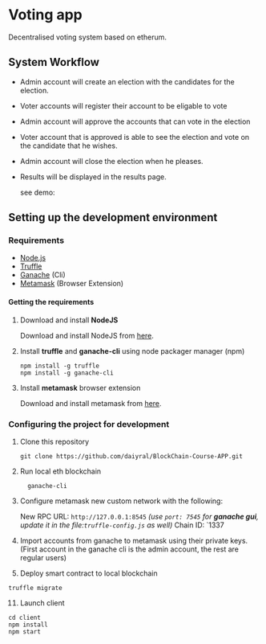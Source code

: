 # Voting app
Decentralised voting system based on etherum.

## System Workflow
- Admin account will create an election with the candidates for the election.
- Voter accounts will register their account to be eligable to vote
- Admin account will approve the accounts that can vote in the election
- Voter account that is approved is able to see the election and vote on the candidate that he wishes.
- Admin account will close the election when he pleases.
- Results will be displayed in the results page.

  see demo:

  
## Setting up the development environment

### Requirements

- [Node.js](https://nodejs.org)
- [Truffle](https://www.trufflesuite.com/truffle)
- [Ganache](https://github.com/trufflesuite/ganache-cli) (Cli)
- [Metamask](https://metamask.io/) (Browser Extension)

#### Getting the requirements

1. Download and install **NodeJS**

   Download and install NodeJS from [here](https://nodejs.org/en/download/ "Go to official NodeJS download page.").

2. Install **truffle** and **ganache-cli** using node packager manager (npm)

   ```shell
   npm install -g truffle
   npm install -g ganache-cli
   ```

3. Install **metamask** browser extension

   Download and install metamask from [here](https://metamask.io/download "Go to official metamask download page.").

### Configuring the project for development

1. Clone this repository
   
   ```git clone https://github.com/daiyral/BlockChain-Course-APP.git```
   
3. Run local eth blockchain
   
   ```shell
     ganache-cli
   ```
   
5. Configure metamask new custom network with the following:
   
     New RPC URL: `http://127.0.0.1:8545` *(use `port: 7545` for **ganache gui**, update it in the file:`truffle-config.js` as well)*
     Chain ID: `1337
   
7. Import accounts from ganache to metamask using their private keys. (First account in the ganache cli is the admin account, the rest are regular users)
   
9. Deploy smart contract to local blockchain
    
  ``` shell
  truffle migrate
```
  
11. Launch client
    
   ```shell
   cd client
   npm install
   npm start
  ```
